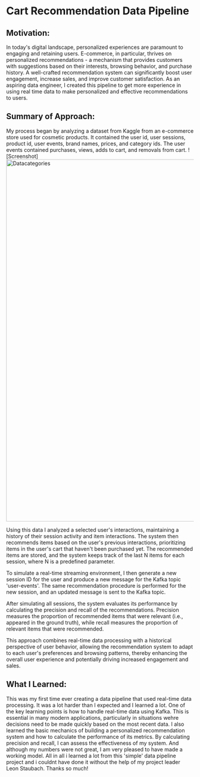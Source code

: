 # Cart Recommendation Data Pipeline

## Motivation:
In today's digital landscape, personalized experiences are paramount to engaging and retaining users. E-commerce, in particular, thrives on personalized recommendations - a mechanism that provides customers with suggestions based on their interests, browsing behavior, and purchase history. A well-crafted recommendation system can significantly boost user engagement, increase sales, and improve customer satisfaction. As an aspiring data engineer, I created this pipeline to get more experience in using real time data to make personalized and effective recommendations to users. 

## Summary of Approach:
My process began by analyzing a dataset from Kaggle from an e-commerce store used for cosmetic products. It contained the user id, user sessions, product id, user events, brand names, prices, and category ids. The user events contained purchases, views, adds to cart, and removals from cart. 
![Screenshot]<img width="973" alt="Datacategories" src="https://github.com/ginaiscoding/CartRecommendation/assets/104851148/91738991-f32a-4988-8f4c-f026984df160">

Using this data I analyzed a selected user's interactions, maintaining a history of their session activity and item interactions. The system then recommends items based on the user's previous interactions, prioritizing items in the user's cart that haven't been purchased yet. The recommended items are stored, and the system keeps track of the last N items for each session, where N is a predefined parameter. 

To simulate a real-time streaming environment, I then generate a new session ID for the user and produce a new message for the Kafka topic 'user-events'. The same recommendation procedure is performed for the new session, and an updated message is sent to the Kafka topic.

After simulating all sessions, the system evaluates its performance by calculating the precision and recall of the recommendations. Precision measures the proportion of recommended items that were relevant (i.e., appeared in the ground truth), while recall measures the proportion of relevant items that were recommended.

This approach combines real-time data processing with a historical perspective of user behavior, allowing the recommendation system to adapt to each user's preferences and browsing patterns, thereby enhancing the overall user experience and potentially driving increased engagement and sales.

## What I Learned:
This was my first time ever creating a data pipeline that used real-time data processing. It was a lot harder than I expected and I learned a lot. One of the key learning points is how to handle real-time data using Kafka. This is essential in many modern applications, particularly in situations wehre decisions need to be made quickly based on the most recent data. I also learned the basic mechanics of building a personalized recommendation system and how to calculate the performance of its metrics. By calculating precision and recall, I can assess the effectiveness of my system. And although my numbers were not great, I am very pleased to have made a working model. All in all i learned a lot from this 'simple' data pipeline project and i couldnt have done it without the help of my project leader Leon Staubach. Thanks so much! 
